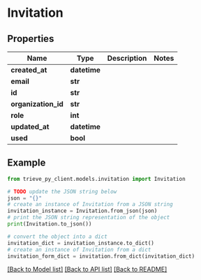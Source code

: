 # Invitation


## Properties

Name | Type | Description | Notes
------------ | ------------- | ------------- | -------------
**created_at** | **datetime** |  | 
**email** | **str** |  | 
**id** | **str** |  | 
**organization_id** | **str** |  | 
**role** | **int** |  | 
**updated_at** | **datetime** |  | 
**used** | **bool** |  | 

## Example

```python
from trieve_py_client.models.invitation import Invitation

# TODO update the JSON string below
json = "{}"
# create an instance of Invitation from a JSON string
invitation_instance = Invitation.from_json(json)
# print the JSON string representation of the object
print(Invitation.to_json())

# convert the object into a dict
invitation_dict = invitation_instance.to_dict()
# create an instance of Invitation from a dict
invitation_form_dict = invitation.from_dict(invitation_dict)
```
[[Back to Model list]](../README.md#documentation-for-models) [[Back to API list]](../README.md#documentation-for-api-endpoints) [[Back to README]](../README.md)


